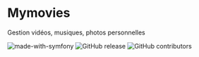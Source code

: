 # Mymovies
Gestion vidéos, musiques, photos personnelles

![made-with-symfony](https://img.shields.io/badge/Made_with-Symfony_5.1-blue?style=flat)  ![GitHub release](https://img.shields.io/badge/version-1.0.0-lightgrey?style=flat)  ![GitHub contributors](https://img.shields.io/badge/Contributeurs-1-success?style=flat)
